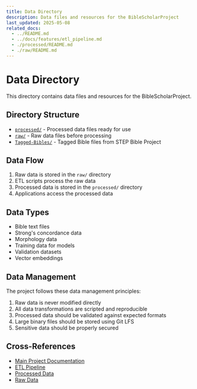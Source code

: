 ```yaml
---
title: Data Directory
description: Data files and resources for the BibleScholarProject
last_updated: 2025-05-08
related_docs:
  - ../README.md
  - ../docs/features/etl_pipeline.md
  - ./processed/README.md
  - ./raw/README.md
---
```

# Data Directory

This directory contains data files and resources for the BibleScholarProject.

## Directory Structure

- [`processed/`](processed/) - Processed data files ready for use
- [`raw/`](raw/) - Raw data files before processing
- [`Tagged-Bibles/`](Tagged-Bibles/) - Tagged Bible files from STEP Bible Project

## Data Flow

1. Raw data is stored in the `raw/` directory
2. ETL scripts process the raw data
3. Processed data is stored in the `processed/` directory
4. Applications access the processed data

## Data Types

- Bible text files
- Strong's concordance data
- Morphology data
- Training data for models
- Validation datasets
- Vector embeddings

## Data Management

The project follows these data management principles:

1. Raw data is never modified directly
2. All data transformations are scripted and reproducible
3. Processed data should be validated against expected formats
4. Large binary files should be stored using Git LFS
5. Sensitive data should be properly secured

## Cross-References
- [Main Project Documentation](../README.md)
- [ETL Pipeline](../docs/features/etl_pipeline.md)
- [Processed Data](./processed/README.md)
- [Raw Data](./raw/README.md)
